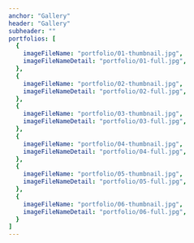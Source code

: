```yaml
---
anchor: "Gallery"
header: "Gallery"
subheader: ""
portfolios: [
  {
    imageFileName: "portfolio/01-thumbnail.jpg",
    imageFileNameDetail: "portfolio/01-full.jpg",
  },
  {
    imageFileName: "portfolio/02-thumbnail.jpg",
    imageFileNameDetail: "portfolio/02-full.jpg",
  },
  {
    imageFileName: "portfolio/03-thumbnail.jpg",
    imageFileNameDetail: "portfolio/03-full.jpg",
  },
  {
    imageFileName: "portfolio/04-thumbnail.jpg",
    imageFileNameDetail: "portfolio/04-full.jpg",
  },
  {
    imageFileName: "portfolio/05-thumbnail.jpg",
    imageFileNameDetail: "portfolio/05-full.jpg",
  },
  {
    imageFileName: "portfolio/06-thumbnail.jpg",
    imageFileNameDetail: "portfolio/06-full.jpg",
  }
]
---
```


